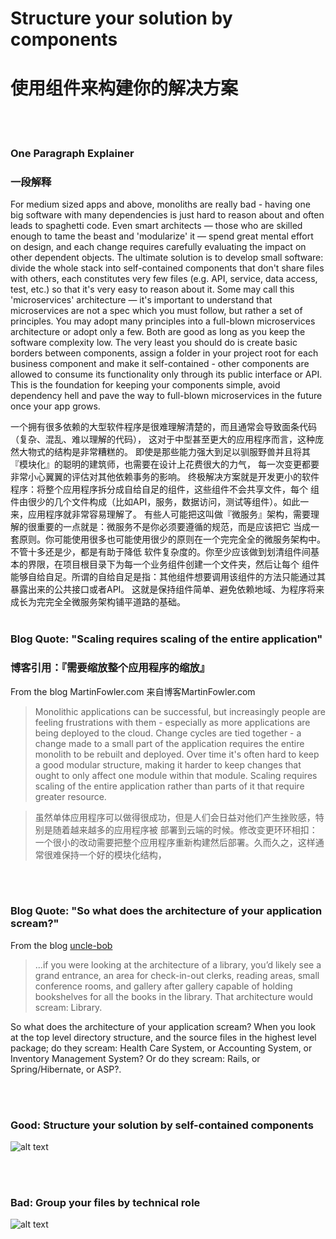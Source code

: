 # Structure your solution by components
# 使用组件来构建你的解决方案

<br/><br/>

### One Paragraph Explainer
### 一段解释

For medium sized apps and above, monoliths are really bad - having one big software with many dependencies is just hard to reason about and often leads to spaghetti code. Even smart architects — those who are skilled enough to tame the beast and 'modularize' it — spend great mental effort on design, and each change requires carefully evaluating the impact on other dependent objects. The ultimate solution is to develop small software: divide the whole stack into self-contained components that don't share files with others, each constitutes very few files (e.g. API, service, data access, test, etc.) so that it's very easy to reason about it. Some may call this 'microservices' architecture — it's important to understand that microservices are not a spec which you must follow, but rather a set of principles. You may adopt many principles into a full-blown microservices architecture or adopt only a few. Both are good as long as you keep the software complexity low. The very least you should do is create basic borders between components, assign a folder in your project root for each business component and make it self-contained - other components are allowed to consume its functionality only through its public interface or API. This is the foundation for keeping your components simple, avoid dependency hell and pave the way to full-blown microservices in the future once your app grows.

一个拥有很多依赖的大型软件程序是很难理解清楚的，而且通常会导致面条代码（复杂、混乱、难以理解的代码），
这对于中型甚至更大的应用程序而言，这种庞然大物式的结构是非常糟糕的。
即使是那些能力强大到足以驯服野兽并且将其『模块化』的聪明的建筑师，也需要在设计上花费很大的力气，
每一次变更都要非常小心翼翼的评估对其他依赖事务的影响。
终极解决方案就是开发更小的软件程序：将整个应用程序拆分成自给自足的组件，这些组件不会共享文件，每个
组件由很少的几个文件构成（比如API，服务，数据访问，测试等组件）。如此一来，应用程序就非常容易理解了。
有些人可能把这叫做『微服务』架构，需要理解的很重要的一点就是：微服务不是你必须要遵循的规范，而是应该把它
当成一套原则。你可能使用很多也可能使用很少的原则在一个完完全全的微服务架构中。不管十多还是少，都是有助于降低
软件复杂度的。你至少应该做到划清组件间基本的界限，在项目根目录下为每一个业务组件创建一个文件夹，然后让每个
组件能够自给自足。所谓的自给自足是指：其他组件想要调用该组件的方法只能通过其暴露出来的公共接口或者API。
这就是保持组件简单、避免依赖地域、为程序将来成长为完完全全微服务架构铺平道路的基础。
<br/><br/>

### Blog Quote: "Scaling requires scaling of the entire application"
### 博客引用：『需要缩放整个应用程序的缩放』

 From the blog MartinFowler.com
 来自博客MartinFowler.com

> Monolithic applications can be successful, but increasingly people are feeling frustrations with them - especially as more applications are being deployed to the cloud. Change cycles are tied together - a change made to a small part of the application requires the entire monolith to be rebuilt and deployed. Over time it's often hard to keep a good modular structure, making it harder to keep changes that ought to only affect one module within that module. Scaling requires scaling of the entire application rather than parts of it that require greater resource.

> 虽然单体应用程序可以做得很成功，但是人们会日益对他们产生挫败感，特别是随着越来越多的应用程序被
> 部署到云端的时候。修改变更环环相扣：一个很小的改动需要把整个应用程序重新构建然后部署。久而久之，这样通常很难保持一个好的模块化结构，

<br/><br/>

### Blog Quote: "So what does the architecture of your application scream?"

 From the blog [uncle-bob](https://8thlight.com/blog/uncle-bob/2011/09/30/Screaming-Architecture.html) 

> ...if you were looking at the architecture of a library, you’d likely see a grand entrance, an area for check-in-out clerks, reading areas, small conference rooms, and gallery after gallery capable of holding bookshelves for all the books in the library. That architecture would scream: Library.<br/>

So what does the architecture of your application scream? When you look at the top level directory structure, and the source files in the highest level package; do they scream: Health Care System, or Accounting System, or Inventory Management System? Or do they scream: Rails, or Spring/Hibernate, or ASP?.

<br/><br/>

### Good: Structure your solution by self-contained components

![alt text](https://github.com/i0natan/nodebestpractices/blob/master/assets/images/structurebycomponents.PNG "Structuring solution by components")

<br/><br/>

### Bad: Group your files by technical role

![alt text](https://github.com/i0natan/nodebestpractices/blob/master/assets/images/structurebyroles.PNG "Structuring solution by technical roles")
